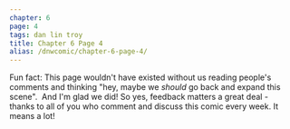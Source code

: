 ```yaml
---
chapter: 6
page: 4
tags: dan lin troy
title: Chapter 6 Page 4
alias: /dnwcomic/chapter-6-page-4/
---
```


Fun fact: This page wouldn't have existed without us reading people's comments and thinking "hey, maybe we _should_ go back and expand this scene".  And I'm glad we did! So yes, feedback matters a great deal - thanks to all of you who comment and discuss this comic every week. It means a lot!
